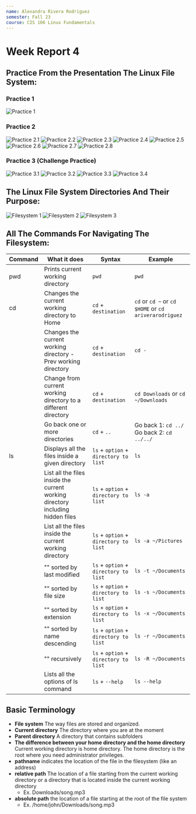 ```yaml
---
name: Alexandra Rivera Rodriguez
semester: Fall 23
course: CIS 106 Linux Fundamentals
---
```


# Week Report 4

## Practice From the Presentation The Linux File System:

### Practice 1
![Practice 1](wr4-p1.png)

### Practice 2
![Practice 2.1](wr4-p2.1.png)
![Practice 2.2](wr4-p2.2.png)
![Practice 2.3](wr4-p2.3.png)
![Practice 2.4](wr4-p2.4.png)
![Practice 2.5](wr4-p2.5.png)
![Practice 2.6](wr4-p2.6.png)
![Practice 2.7](wr4-p2.7.png)
![Practice 2.8](wr4-p2.8.png)

### Practice 3 (Challenge Practice)
![Practice 3.1](wr4-p3.1.png)
![Practice 3.2](wr4-p3.2.png)
![Practice 3.3](wr4-p3.3.png)
![Practice 3.4](wr4-p3.4.png)

## The Linux File System Directories And Their Purpose:

![Filesystem 1](fs1.1.png)
![Filesystem 2](fs1.2.png)
![Filesystem 3](fs1.3.png)

## All The Commands For Navigating The Filesystem:

| Command | What it does                                                                   | Syntax                                | Example                                               |
| ------- | ------------------------------------------------------------------------------ | ------------------------------------- | ----------------------------------------------------- |
| pwd     | Prints current working directory                                               | `pwd`                                 | `pwd`                                                 |
| cd      | Changes the current working directory to Home                                  | `cd` + `destination`                  | `cd` or `cd ~` or `cd $HOME` or `cd ariverarodriguez` |
|         | Changes the current working directory - Prev working directory                 | `cd` + `destination`                  | `cd -`                                                |
|         | Change from current working directory to a different directory                 | `cd` + `destination`                  | `cd Downloads` or `cd ~/Downloads`                    |
|         | Go back one or more directories                                                | `cd` + `..`                           | Go back 1: `cd ../` Go back 2: `cd ../../`            |
| ls      | Displays all the files inside a given directory                                | `ls` + `option` + `directory to list` | `ls`                                                  |
|         | List all the files inside the current working directory including hidden files | `ls` + `option` + `directory to list` | `ls -a`                                               |
|         | List all the files inside the current working directory                        | `ls` + `option` + `directory to list` | `ls -a ~/Pictures`                                    |
|         | "" sorted by last modified                                                     | `ls` + `option` + `directory to list` | `ls -t ~/Documents`                                   |
|         | "" sorted by file size                                                         | `ls` + `option` + `directory to list` | `ls -s ~/Documents`                                   |
|         | "" sorted by extension                                                         | `ls` + `option` + `directory to list` | `ls -x ~/Documents`                                   |
|         | "" sorted by name descending                                                   | `ls` + `option` + `directory to list` | `ls -r ~/Documents`                                   |
|         | "" recursively                                                                 | `ls` + `option` + `directory to list` | `ls -R ~/Documents`                                   |
|         | Lists all the options of ls command                                            | `ls` + `--help`                       | `ls --help`                                           |


## Basic Terminology

* **File system** The way files are stored and organized.
* **Current directory** The directory where you are at the moment
* **Parent directory** A directory that contains subfolders
* **The difference between your home directory and the home directory** Current working directory is home directory. The home directory is the root where you need administrator privileges.
* **pathname** indicates the location of the file in the filesystem (like an address)
* **relative path** The location of a file starting from the current working directory or a directory that is located inside the current working directory
  * Ex. Downloads/song.mp3
* **absolute path** the location of a file starting at the root of the file system
  * Ex. /home/john/Downloads/song.mp3
